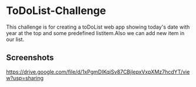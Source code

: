 # ToDoList-Challenge
This challenge is for creating a toDoList web app showing today's date with year at the top and some predefined listitem.Also we can add new item in our list.
## Screenshots
https://drive.google.com/file/d/1xPgmDIKqiSv87CBjlepxVxpXMz7hcdYT/view?usp=sharing
